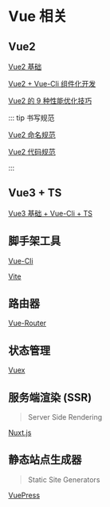 # Vue 相关

## Vue2

[Vue2 基础](./Vue2/Vue2.md)

[Vue2 + Vue-Cli 组件化开发](./Vue2/ComponentsDevelopment.md)

[Vue2 的 9 种性能优化技巧](./Vue2/PO/9-Performance-Optimizations.md)

::: tip 书写规范

[Vue2 命名规范](./Vue2/PO/styleGuide-vue2-name.md)

[Vue2 代码规范](./Vue2/PO/styleGuide-vue2-code.md)

:::

## Vue3 + TS

[Vue3 基础 + Vue-Cli + TS ](./Vue3/Vue3+Vue-Cli+TS.md)

## 脚手架工具

[Vue-Cli](./Cli/Vue-Cli.md)

[Vite]()

## 路由器

[Vue-Router]()

## 状态管理

[Vuex]()

## 服务端渲染 (SSR)

> Server Side Rendering

[Nuxt.js]()

## 静态站点生成器

> Static Site Generators

[VuePress]()
